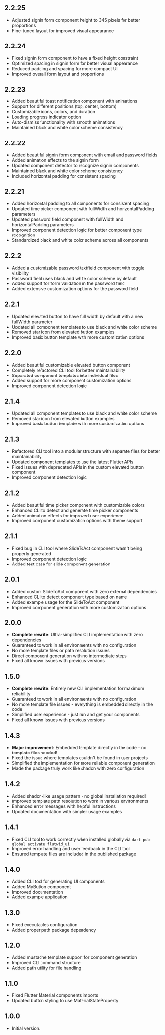## 2.2.25

* Adjusted signin form component height to 345 pixels for better proportions
* Fine-tuned layout for improved visual appearance

## 2.2.24

* Fixed signin form component to have a fixed height constraint
* Optimized spacing in signin form for better visual appearance
* Reduced padding and spacing for more compact UI
* Improved overall form layout and proportions

## 2.2.23

* Added beautiful toast notification component with animations
* Support for different positions (top, center, bottom)
* Customizable icons, colors, and duration
* Loading progress indicator option
* Auto-dismiss functionality with smooth animations
* Maintained black and white color scheme consistency

## 2.2.22

* Added beautiful signin form component with email and password fields
* Added animation effects to the signin form
* Updated component detector to recognize signin components
* Maintained black and white color scheme consistency
* Included horizontal padding for consistent spacing

## 2.2.21

* Added horizontal padding to all components for consistent spacing
* Updated time picker component with fullWidth and horizontalPadding parameters
* Updated password field component with fullWidth and horizontalPadding parameters
* Improved component detection logic for better component type recognition
* Standardized black and white color scheme across all components

## 2.2.2

* Added a customizable password textfield component with toggle visibility
* Password field uses black and white color scheme by default
* Added support for form validation in the password field
* Added extensive customization options for the password field

## 2.2.1

* Updated elevated button to have full width by default with a new fullWidth parameter
* Updated all component templates to use black and white color scheme
* Removed star icon from elevated button examples
* Improved basic button template with more customization options

## 2.2.0

- Added beautiful customizable elevated button component
- Completely refactored CLI tool for better maintainability
- Separated component templates into individual files
- Added support for more component customization options
- Improved component detection logic

## 2.1.4

* Updated all component templates to use black and white color scheme
* Removed star icon from elevated button examples
* Improved basic button template with more customization options

## 2.1.3

* Refactored CLI tool into a modular structure with separate files for better maintainability
* Updated component templates to use the latest Flutter APIs
* Fixed issues with deprecated APIs in the custom elevated button component
* Improved component detection logic

## 2.1.2

- Added beautiful time picker component with customizable colors
- Enhanced CLI to detect and generate time picker components
- Added animation effects for improved user experience
- Improved component customization options with theme support

## 2.1.1

- Fixed bug in CLI tool where SlideToAct component wasn't being properly generated
- Improved component detection logic
- Added test case for slide component generation

## 2.0.1

- Added custom SlideToAct component with zero external dependencies
- Enhanced CLI to detect component type based on name
- Added example usage for the SlideToAct component
- Improved component generation with more customization options

## 2.0.0

- **Complete rewrite**: Ultra-simplified CLI implementation with zero dependencies
- Guaranteed to work in all environments with no configuration
- No more template files or path resolution issues
- Direct component generation with no intermediate steps
- Fixed all known issues with previous versions

## 1.5.0

- **Complete rewrite**: Entirely new CLI implementation for maximum reliability
- Guaranteed to work in all environments with no configuration
- No more template file issues - everything is embedded directly in the code
- Simplified user experience - just run and get your components
- Fixed all known issues with previous versions

## 1.4.3

- **Major improvement**: Embedded template directly in the code - no template files needed!
- Fixed the issue where templates couldn't be found in user projects
- Simplified the implementation for more reliable component generation
- Made the package truly work like shadcn with zero configuration

## 1.4.2

- Added shadcn-like usage pattern - no global installation required!
- Improved template path resolution to work in various environments
- Enhanced error messages with helpful instructions
- Updated documentation with simpler usage examples

## 1.4.1

- Fixed CLI tool to work correctly when installed globally via `dart pub global activate flutwid_ui`
- Improved error handling and user feedback in the CLI tool
- Ensured template files are included in the published package

## 1.4.0

- Added CLI tool for generating UI components
- Added MyButton component
- Improved documentation
- Added example application

## 1.3.0

- Fixed executables configuration
- Added proper path package dependency

## 1.2.0

- Added mustache template support for component generation
- Improved CLI command structure
- Added path utility for file handling

## 1.1.0

- Fixed Flutter Material components imports
- Updated button styling to use MaterialStateProperty

## 1.0.0

- Initial version.
